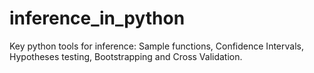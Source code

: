 # inference_in_python
Key python tools for inference: Sample functions, Confidence Intervals, Hypotheses testing, Bootstrapping and Cross Validation.
